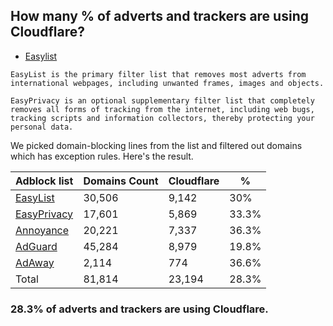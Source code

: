 ## How many % of adverts and trackers are using Cloudflare?


- [Easylist](https://web.archive.org/web/20210516110248/https://easylist.to/)
```
EasyList is the primary filter list that removes most adverts from international webpages, including unwanted frames, images and objects.

EasyPrivacy is an optional supplementary filter list that completely removes all forms of tracking from the internet, including web bugs, tracking scripts and information collectors, thereby protecting your personal data.
```


We picked domain-blocking lines from the list and filtered out domains which has exception rules.
Here's the result.


| Adblock list | Domains Count | Cloudflare | % |
| --- | --- | --- | --- |
| [EasyList](https://easylist.to/easylist/easylist.txt) | 30,506 | 9,142 | 30% |
| [EasyPrivacy](https://easylist.to/easylist/easyprivacy.txt) | 17,601 | 5,869 | 33.3% |
| [Annoyance](https://secure.fanboy.co.nz/fanboy-annoyance.txt) | 20,221 | 7,337 | 36.3% |
| [AdGuard](https://adguardteam.github.io/AdGuardSDNSFilter/Filters/filter.txt) | 45,284 | 8,979 | 19.8% |
| [AdAway](https://raw.githubusercontent.com/AdAway/adaway.github.io/master/hosts.txt) | 2,114 | 774 | 36.6% |
| Total | 81,814 | 23,194 | 28.3% |


### 28.3% of adverts and trackers are using Cloudflare.
